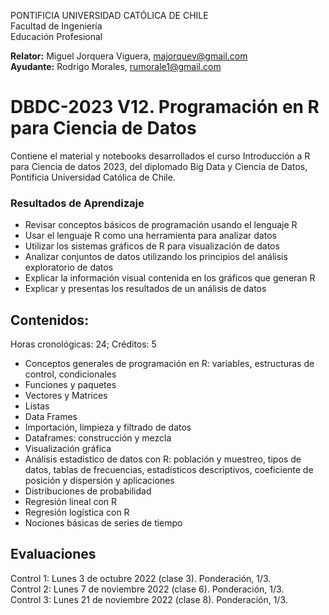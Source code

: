 PONTIFICIA UNIVERSIDAD CATÓLICA DE CHILE <br>
Facultad de Ingeniería <br>
Educación Profesional <br>

**Relator:** Miguel Jorquera Viguera, majorquev@gmail.com <br>
**Ayudante:** Rodrigo Morales, rumorale1@gmail.com

# DBDC-2023 V12. Programación en R para Ciencia de Datos 
Contiene el material y notebooks desarrollados el curso Introducción a R para Ciencia de datos 2023, del diplomado Big Data y Ciencia de Datos, Pontificia Universidad Católica de Chile.

### Resultados de Aprendizaje

  * Revisar conceptos básicos de programación usando el lenguaje R
  * Usar el lenguaje R como una herramienta para analizar datos
  * Utilizar los sistemas gráficos de R para visualización de datos
  * Analizar conjuntos de datos utilizando los principios del análisis exploratorio de datos
  * Explicar la información visual contenida en los gráficos que generan R
  * Explicar y presentas los resultados de un análisis de datos

## Contenidos:
Horas cronológicas: 24; Créditos: 5

  * Conceptos generales de programación en R: variables, estructuras de control, condicionales
  * Funciones y paquetes
  * Vectores y Matrices
  * Listas
  * Data Frames
  * Importación, limpieza y filtrado de datos
  * Dataframes: construcción y mezcla
  * Visualización gráfica
  * Análisis estadístico de datos con R: población y muestreo, tipos de datos, tablas de frecuencias, estadísticos descriptivos, coeficiente de posición y dispersión y aplicaciones
  * Distribuciones de probabilidad
  * Regresión lineal con R
  * Regresión logística con R
  * Nociones básicas de series de tiempo

## Evaluaciones
Control 1: Lunes 3 de octubre 2022 (clase 3). Ponderación, 1/3. <br>
Control 2: Lunes 7 de noviembre 2022 (clase 6). Ponderación, 1/3. <br>
Control 3: Lunes 21 de noviembre 2022 (clase 8). Ponderación, 1/3. <br>
